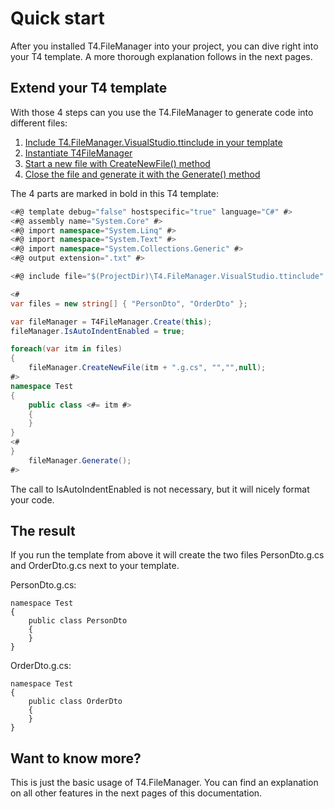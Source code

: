 # Quick start

After you installed T4.FileManager into your project, you can dive right into your T4 template. A more thorough explanation follows in the next pages. 



## Extend your T4 template

With those 4 steps can you use the T4.FileManager to generate code into different files:

1. [Include T4.FileManager.VisualStudio.ttinclude in your template](03-Include-in-your-text-template.md)
2. [Instantiate T4FileManager](04-Create-instance.md)
3. [Start a new file with CreateNewFile() method](05-Start-or-create-file.md)
4. [Close the file and generate it with the Generate() method](07-Proceed-to-generate-files.md)


The 4 parts are marked in bold in this T4 template:


``` csharp linenums="1"
<#@ template debug="false" hostspecific="true" language="C#" #>
<#@ assembly name="System.Core" #>
<#@ import namespace="System.Linq" #>
<#@ import namespace="System.Text" #>
<#@ import namespace="System.Collections.Generic" #>
<#@ output extension=".txt" #>

<#@ include file="$(ProjectDir)\T4.FileManager.VisualStudio.ttinclude" #>

<#
var files = new string[] { "PersonDto", "OrderDto" };

var fileManager = T4FileManager.Create(this);
fileManager.IsAutoIndentEnabled = true;

foreach(var itm in files)
{
	fileManager.CreateNewFile(itm + ".g.cs", "","",null);
#>
namespace Test
{
    public class <#= itm #>
    {
    }
}
<#
}
    fileManager.Generate();
#>
```



The call to IsAutoIndentEnabled is not necessary, but it will nicely format your code.



## The result

If you run the template from above it will create the two files PersonDto.g.cs and OrderDto.g.cs next to your template.



PersonDto.g.cs: 

```
namespace Test
{
    public class PersonDto
    {
    }
}
```



OrderDto.g.cs:

```
namespace Test
{
	public class OrderDto
	{
	}
}
```



## Want to know more?

This is just the basic usage of T4.FileManager. You can find an explanation on all other features in the next pages of this documentation.


